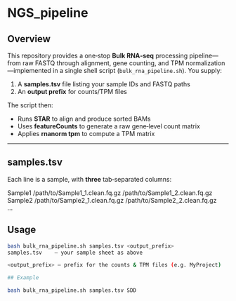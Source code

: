 # NGS_pipeline

## Overview

This repository provides a one‑stop **Bulk RNA‑seq** processing pipeline—from raw FASTQ through alignment, gene counting, and TPM normalization—implemented in a single shell script (`bulk_rna_pipeline.sh`). You supply:  
1. A **samples.tsv** file listing your sample IDs and FASTQ paths  
2. An **output prefix** for counts/TPM files  

The script then:  
- Runs **STAR** to align and produce sorted BAMs  
- Uses **featureCounts** to generate a raw gene‑level count matrix  
- Applies **rnanorm tpm** to compute a TPM matrix  

---

## samples.tsv

Each line is a sample, with **three** tab‑separated columns:

Sample1 /path/to/Sample1_1.clean.fq.gz /path/to/Sample1_2.clean.fq.gz  
Sample2 /path/to/Sample2_1.clean.fq.gz /path/to/Sample2_2.clean.fq.gz  
…  

## Usage

```bash
bash bulk_rna_pipeline.sh samples.tsv <output_prefix>
samples.tsv    — your sample sheet as above

<output_prefix> — prefix for the counts & TPM files (e.g. MyProject)

## Example

bash bulk_rna_pipeline.sh samples.tsv SDD
